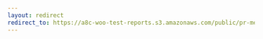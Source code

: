 ```yaml
---
layout: redirect
redirect_to: https://a8c-woo-test-reports.s3.amazonaws.com/public/pr-merge/37404/e2e/index.html
---
```

